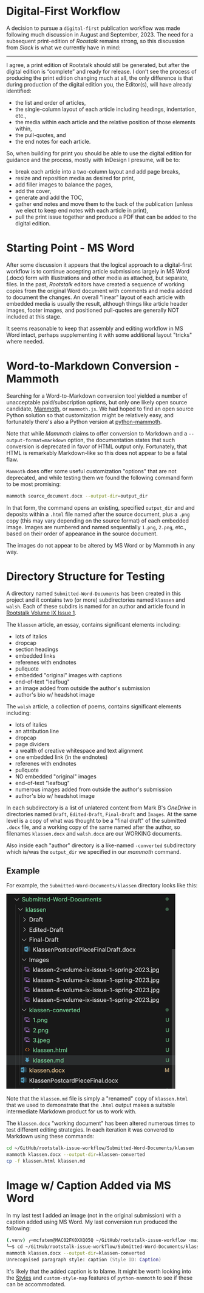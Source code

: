 # Digital-First Workflow

A decision to pursue a `digital-first` publication workflow was made following much discussion in August and September, 2023.  The need for a subsequent print-edition of _Roostalk_ remains strong, so this discussion from _Slack_ is what we currently have in mind:

---
I agree, a print edition of Rootstalk should still be generated, but after the digital edition is “complete” and ready for release.  I don’t see the process of producing the print edition changing much at all, the only difference is that during production of the digital edition you, the Editor(s), will have already identified:  

- the list and order of articles,
- the single-column layout of each article including headings, indentation, etc.,
- the media within each article and the relative position of those elements within,
- the pull-quotes, and
- the end notes for each article.

So, when building for print you should be able to use the digital edition for guidance and the process, mostly with InDesign I presume, will be to:  

- break each article into a two-column layout and add page breaks,
- resize and reposition media as desired for print,
- add filler images to balance the pages,
- add the cover,
- generate and add the TOC,
- gather end notes and move them to the back of the publication (unless we elect to keep end notes with each article in print),
- pull the print issue together and produce a PDF that can be added to the digital edition.  

# Starting Point - MS Word

After some discussion it appears that the logical approach to a digital-first workflow is to continue accepting article submissions largely in MS Word (.docx) form with illustrations and other media as attached, but separate, files.  In the past, _Rootstalk_ editors have created a sequence of working copies from the original Word document with comments and media added to document the changes.  An overall "linear" layout of each article with embedded media is usually the result, although things like article header images, footer images, and positioned pull-quotes are generally NOT included at this stage.  

It seems reasonable to keep that assembly and editing workflow in MS Word intact, perhaps supplementing it with some additional layout "tricks" where needed.  

# Word-to-Markdown Conversion - Mammoth

Searching for a Word-to-Markdown conversion tool yielded a number of unacceptable paid/subscription options, but only one likely open source candidate, [Mammoth](https://github.com/mwilliamson/mammoth.js), or `mammoth.js`.  We had hoped to find an open source Python solution so that customization might be relatively easy, and fortunately there's also a Python version at [python-mammoth](https://github.com/mwilliamson/python-mammoth).  

Note that while _Mammoth_ claims to offer conversion to Markdown and a `--output-format=markdown` option, the documentation states that such conversion is deprecated in favor of HTML output only.  Fortunately, that HTML is remarkably Markdown-like so this does not appear to be a fatal flaw.   

`Mammoth` does offer some useful customization "options" that are not deprecated, and while testing them we found the following command form to be most promising:  

```zsh
mammoth source_document.docx --output-dir=output_dir
```

In that form, the command opens an existing, specified `output_dir` and and deposits within a `.html` file named after the source document, plus a `.png` copy (this may vary depending on the source format) of each embedded image.  Images are numbered and named sequentially `1.png`, `2.png`, etc., based on their order of appearance in the source document.  

The images do not appear to be altered by MS Word or by Mammoth in any way.  

# Directory Structure for Testing

A directory named `Submitted-Word-Documents` has been created in this project and it contains two (or more) subdirectories named `klassen` and `walsh`.  Each of these subdirs is named for an author and article found in [Rootstalk Volume IX Issue 1](https://rootstalk.grinnell.edu/volume-ix-issue-1/).  

The `klassen` article, an essay, contains significant elements including:  

  - lots of italics
  - dropcap
  - section headings
  - embedded links
  - referenes with endnotes
  - pullquote
  - embedded "original" images with captions
  - end-of-text "leafbug"
  - an image added from outside the author's submission
  - author's bio w/ headshot image

The `walsh` article, a collection of poems, contains significant elements including:  

  - lots of italics
  - an attribution line
  - dropcap
  - page dividers
  - a wealth of creative whitespace and text alignment
  - one embedded link (in the endnotes)
  - referenes with endnotes
  - pullquote
  - NO embedded "original" images
  - end-of-text "leafbug"
  - numerous images added from outside the author's submission
  - author's bio w/ headshot image

In each subdirectory is a list of unlatered content from Mark B's _OneDrive_ in directories named `Draft`, `Edited-Draft`, `Final-Draft` and `Images`.  At the same level is a copy of what was thought to be a "final draft" of the submitted `.docx` file, and a working copy of the same named after the author, so filenames `klassen.docx` and `walsh.docx` are our WORKING documents.  

Also inside each "author" directory is a like-named `-converted` subdirectory which is/was the `output_dir` we specified in our _mammoth_ command.  

## Example

For example, the `Submitted-Word-Documents/klassen` directory looks like this:  

![](documents/images/2024-03-12-15-15-16.png)  

Note that the `klassen.md` file is simply a "renamed" copy of `klassen.html` that we used to demonstrate that the `.html` output makes a suitable intermediate Markdown product for us to work with.  

The `klassen.docx` "working document" has been altered numerous times to test different editing strategies.  In each iteration it was convered to Markdown using these commands:  

```zsh
cd ~/GitHub/rootstalk-issue-workflow/Submitted-Word-Documents/klassen
mammoth klassen.docx --output-dir=klassen-converted
cp -f klassen.html klassen.md
```


# Image w/ Caption Added via MS Word

In my last test I added an image (not in the original submission) with a caption added using MS Word.  My last conversion run produced the following:  

```zsh
(.venv) ╭─mcfatem@MAC02FK0XXQ05Q ~/GitHub/rootstalk-issue-workflow ‹main●› 
╰─$ cd ~/GitHub/rootstalk-issue-workflow/Submitted-Word-Documents/klassen
mammoth klassen.docx --output-dir=klassen-converted
Unrecognised paragraph style: caption (Style ID: Caption)
```

It's likely that the added caption is to blame.  It might be worth looking into the [Styles](https://github.com/mwilliamson/python-mammoth?tab=readme-ov-file#styles) and `custom-style-map` features of `python-mammoth` to see if these can be accommodated.  







